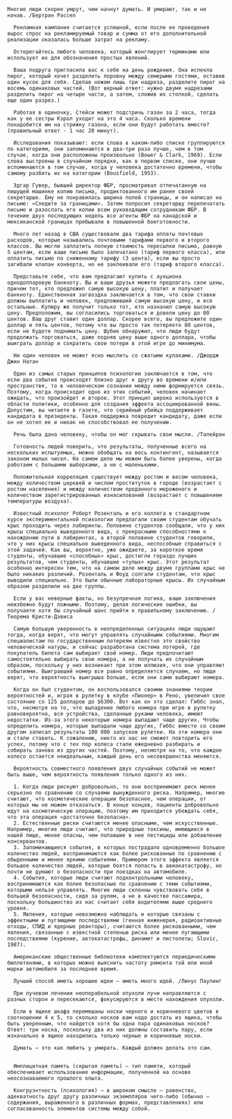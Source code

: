     Многие люди скорее умрут, чем начнут думать. И умирают, так и не начав. /Бертран Рассел

      Рекламная кампания считается успешной, если после ее проведения вырос спрос на рекламируемый товар и сумма от его дополнительной реализации оказалась больше затрат на рекламу.

      Остерегайтесь любого человека, который жонглирует терминами или использует их для обозначения простых явлений.

      Ваша подруга пригласила вас к себе на день рождения. Она испекла пирог, который хочет разделить поровну между семерыми гостями, оставив один кусок для себя. Сделав ножом лишь три надреза, разделите пирог на восемь одинаковых частей. (Вот верный ответ: нужно двумя надрезами разделить пирог на четыре части, а затем, сложив их стопкой, сделать еще один разрез.)

      Работая в одиночку, Стейси может подстричь газон за 2 часа, тогда как у ее сестры Кэрол уходит на это 4 часа. Сколько времени понадобится им на стрижку газона, если они будут работать вместе? (правильный ответ - 1 час 20 минут).

      Исследования показывают: если слова в каком-либо списке группируются по категориям, они запоминаются в два-три раза лучше, чем в том случае, когда они расположены произвольно (Bower & Clark, 1969). Если слова выстроены в случайном порядке, как в первом списке, они лучше вспоминаются в том случае, когда у человека достаточно времени, чтобы самому разбить их на категории (Bousfield, 1953).

      Эдгар Гувер, бывший директор ФБР, просматривал отпечатанную на пишущей машинке копию письма, продиктованного им ранее своей секретарше. Ему не понравилась ширина полей страницы, и он написал на письме: «Следите за границами». Затем попросил секретаршу перепечатать письмо и разослать его копии всем руководящим сотрудникам ФБР. В течение двух последующих недель все агенты ФБР на канадской и мексиканской границах пребывали в повышенной боеготовности.

      Много лет назад в США существовали два тарифа оплаты почтовых расходов, которые назывались почтовыми тарифами первого и второго классов. Вы могли заплатить полную стоимость пересылки письма, равную 5 центам, если ваше письмо было запечатано (тариф первого класса), или оплатить письмо по сниженному тарифу (3 цента), если вы просто загибали клапан конверта, но не заклеивали его (тариф второго класса).

      Представьте себе, что вам предлагают купить с аукциона однодолларовую банкноту. Вы и ваши друзья можете предлагать свои цены, причем тот, кто предложил самую высокую цену, платит и получает банкноту. Единственная загвоздка заключается в том, что свои ставки должны выплатить и человек, предложивший самую высокую цену, и все остальные. Купюру же получит только тот, кто назначил самую высокую цену. Предположим, вы согласились торговаться и довели цену до 80 центов. Ваш друг ставит один доллар. Скорее всего, вы предложите один доллар и пять центов, потому что вы просто так потеряете 80 центов, если не будете поднимать цену. Шубик обнаружил, что люди будут продолжать торговаться, даже подняв цену выше одного доллара, чтобы выиграть доллар и сократить свои потери в этой игре до минимума.

      Ни один человек не может ясно мыслить со сжатыми кулаками. /Джордж Джин Натан

      Один из самых старых принципов психологии заключается в том, что если два события происходят близко друг к другу во времени и/или пространстве, то в человеческом сознании между ними формируется связь. Поэтому, когда происходит одно из этих событий, человек начинает ожидать, что произойдет и второе. Этот принцип широко используется в области политики, особенно для создания эффекта ассоциированной вины. Допустим, вы читаете в газете, что серийный убийца поддерживает кандидата в президенты. Такая поддержка повредит кандидату, даже если он не хотел ее и никак не способствовал ее получению.

      Речь была дана человеку, чтобы он мог скрывать свои мысли. /Талейран

      Готовность людей поверить, что результаты, полученные всего на нескольких испытуемых, можно обобщать на весь контингент, называется законом малых чисел. На самом деле мы можем быть более уверены, когда работаем с большими выборками, а не с маленькими.

      Положительная корреляция существует между ростом и весом человека, между количеством церквей и числом проституток в городе (возрастает с ростом населения) и между количеством проданного мороженого и количеством зарегистрированных изнасилований (возрастает с повышением температуры воздуха).

      Известный психолог Роберт Розенталь и его коллега в стандартном курсе экспериментальной психологии предлагали своим студентам обучать крыс проходить через лабиринты. Половине студентов сообщали, что у них крысы специально выведенного вида, с прекрасными способностями к нахождению пути в лабиринтах, а второй половине студентов говорили, что у них крысы специально выведенного вида, неспособные справиться с этой задачей. Как вы, вероятно, уже ожидаете, за короткое время студенты, обучавшие «способных» крыс, достигли гораздо лучших результатов, чем студенты, обучавшие «тупых» крыс. Этот результат особенно интересен тем, что на самом деле между двумя группами крыс не было никаких различий. Розенталь и Фоуд солгали студентам, что крыс выводили специально. Это были обычные лабораторные крысы. Их случайным образом разделили на две группы.

      Если у вас неверные факты, но безупречная логика, ваши заключения неизбежно будут ложными. Поэтому, делая логические ошибки, вы получаете хотя бы случайный шанс прийти к правильному заключению. /Теорема Кристи-Дэвиса

      Самую большую уверенность в неопределенных ситуациях люди ощущают тогда, когда верят, что могут управлять случайными событиями. Многим специалистам по государственным лотереям известно это свойство человеческой натуры, и сейчас разработана система лотерей, где покупатель билета сам выбирает свой номер. Люди предпочитают самостоятельно выбирать свои номера, а не получать их случайным образом, поскольку у них возникает при этом иллюзия, что они управляют событиями. Выигравший номер все равно определяется случаем, но люди верят, что вероятность выигрыша больше, если они сами выбирают номера.

      Когда он был студентом, он воспользовался своими знаниями теории вероятностей и, играя в рулетку в клубе «Пионер» в Рено, увеличил свое состояние со 125 долларов до $6300. Вот как он это сделал: Гиббс знал, что, несмотря на то, что выпадение любого номера при игре в рулетку равновероятно, все устройства, сделанные руками человека, имеют недостатки. Из-за этого некоторые номера выпадают чаще других. Чтобы определить номера, которые выпадали чаще других, Гиббс вместе со своим другом записал результаты 100 000 запусков рулетки. На эти номера они и стали ставить. К сожалению, никто из нас не сможет повторить его успех, потому что с тех пор колеса стали ежедневно разбирать и собирать заново из других частей. Поэтому, несмотря на то, что каждое колесо остается неидеальным, каждый день его несовершенства меняются.

      Вероятность совместного появления двух случайных событий не может быть выше, чем вероятность появления только одного из них.

      1. Когда люди рискуют добровольно, то они воспринимают риск менее серьезно по сравнению со случаями вынужденного риска. Например, многие считают, что косметические операции безопаснее, чем операции, от которых мы не можем отказаться. В конце концов, пациенты добровольно идут на косметическую операцию, поэтому им приходится убеждать себя, что эта операция «достаточно безопасна».
      2. Естественные риски считаются менее опасными, чем искусственные. Например, многие люди считают, что природные токсины, имеющиеся в нашей пище, менее опасны, чем попавшие в нее пестициды или добавление консервантов.
      3. Запоминающиеся события, в которых пострадало одновременно большое количество людей, воспринимаются как более рискованные по сравнению с обыденными и менее яркими событиями. Примером этого эффекта является большое количество людей, которые боятся попасть в авиакатастрофу, но почти не думают о безопасности при поездках на автомобиле.
      4. События, которые люди считают подконтрольными человеку, воспринимаются как более безопасные по сравнению с теми событиями, которыми нельзя управлять. Многие люди склонны чувствовать себя в большей безопасности, сидя за рулем, а не в качестве пассажира, поскольку большинство из нас считает себя водителями выше среднего уровня.
      5. Явления, которые невозможно наблюдать и которые связаны с эффектными и пугающими последствиями (генная инженерия, радиоактивные отходы, СПИД и ядерные реакторы), считаются более рискованными, чем явления, связанные с известной степенью риска или менее пугающими последствиями (курение, автокатастрофы, динамит и пистолеты; Slovic, 1987).

      Американские общественные библиотеки комплектуются периодическими бюллетенями, в которых можно выяснить частоту ремонта той или иной марки автомобиля за последнее время.

      Лучший способ иметь хорошие идеи — иметь много идей. /Линус Паулинг

      При лучевом лечении неоперабельной опухоли лучи направляются с разных сторон и пересекаются, фокусируются в месте нахождения опухоли.

      Если в ящике шкафа перемешаны носки черного и коричневого цветов в соотношении 4 к 5, то сколько носков вам надо достать из ящика, чтобы быть уверенным, что найдется хотя бы одна пара одинаковых носков? Ответ: три носка, поскольку два из них должны составить пару, если изначально в ящике находились только черные и коричневые носки.

      Думать — это как любить у умирать. Каждый должен делать это сам.


      Имплицитная память (скрытая память) — тип памяти, который обеспечивает использование информации, полученной на основе неосознаваемого прошлого опыта.
      
      Конгруэнтность (психология) — в широком смысле — равенство, адекватность друг другу различных экземпляров чего-либо (обычно — содержания, выраженного в различных формах, представлениях) или согласованность элементов системы между собой.
